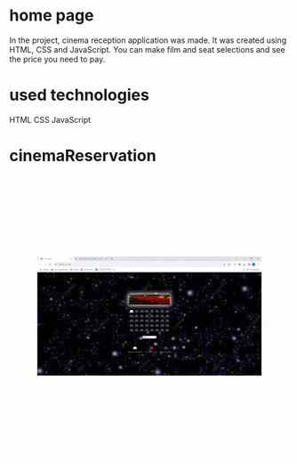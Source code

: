 <h1>home page</h1>
In the project, cinema reception application was made. It was created using HTML, CSS and JavaScript. You can make film and seat selections and see the price you need to pay.


<h1>used technologies</h1>
HTML
CSS
JavaScript

<h1>cinemaReservation</h1>
<img src="./img/cinemaReservation.gif"/>

